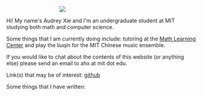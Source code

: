 
<img src="static/img/squash.jpg"
     style="display:block;float:none;margin-left:auto;margin-right:auto;max-width:225px">

Hi! My name's Audrey Xie and I'm an undergraduate student at MIT studying both math and computer science.

Some things that I am currently doing include: tutoring at the [Math Learning Center](https://math.mit.edu/learningcenter/) and play the liuqin for the MIT Chinese music ensemble.

If you would like to chat about the contents of this website (or anything else) please send an email to ahx at mit dot edu.

Link(s) that may be of interest: [github](https://github.com/0aax)

Some things that I have written: